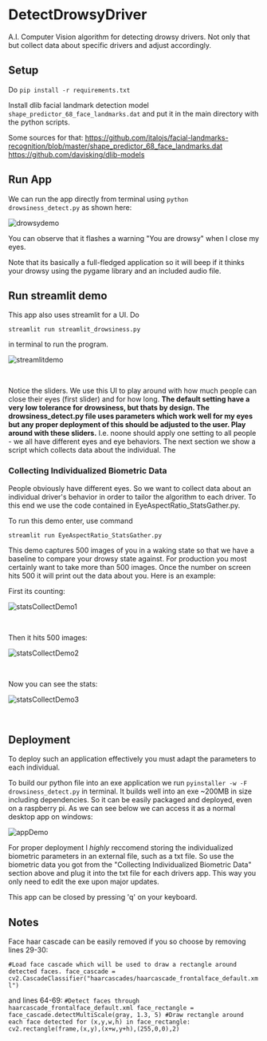 # DetectDrowsyDriver
A.I. Computer Vision algorithm for detecting drowsy drivers. Not only that but collect data about specific drivers and adjust accordingly.


## Setup
Do `pip install -r requirements.txt`

Install dlib facial landmark detection model `shape_predictor_68_face_landmarks.dat` and put it in the main directory with the python scripts.

Some sources for that:
https://github.com/italojs/facial-landmarks-recognition/blob/master/shape_predictor_68_face_landmarks.dat
https://github.com/davisking/dlib-models

## Run App

We can run the app directly from terminal using `python drowsiness_detect.py` as shown here:

![drowsydemo](https://raw.githubusercontent.com/GeorgeDavila/DetectDrowsyDriver/main/demo_images/drowsy_demo.png)

You can observe that it flashes a warning "You are drowsy" when I close my eyes. 

Note that its basically a full-fledged application so it will beep if it thinks your drowsy using the pygame library and an included audio file. 

## Run streamlit demo
This app also uses streamlit for a UI. Do 

`streamlit run streamlit_drowsiness.py`

in terminal to run the program. 

![streamlitdemo](https://raw.githubusercontent.com/GeorgeDavila/DetectDrowsyDriver/main/demo_images/demo.png)

<br />


Notice the sliders. We use this UI to play around with how much people can close their eyes (first slider) and for how long. **The default setting have a very low tolerance for drowsiness, but thats by design. The drowsiness_detect.py file uses parameters which work well for my eyes but any proper deployment of this should be adjusted to the user. Play around with these sliders.** I.e. noone should apply one setting to all people - we all have different eyes and eye behaviors. The next section we show a script which collects data about the individual. The 


### Collecting Individualized Biometric Data

People obviously have different eyes. So we want to collect data about an individual driver's behavior in order to tailor the algorithm to each driver. To this end we use the code contained in EyeAspectRatio_StatsGather.py. 

To run this demo enter, use command 

`streamlit run EyeAspectRatio_StatsGather.py`

This demo captures 500 images of you in a waking state so that we have a baseline to compare your drowsy state against. For production you most certainly want to take more than 500 images. Once the number on screen hits 500 it will print out the data about you. Here is an example:

First its counting:

![statsCollectDemo1](https://raw.githubusercontent.com/GeorgeDavila/DetectDrowsyDriver/main/demo_images/statsCollectDemo1.png)

<br />

Then it hits 500 images:

![statsCollectDemo2](https://raw.githubusercontent.com/GeorgeDavila/DetectDrowsyDriver/main/demo_images/statsCollectDemo2.png)

<br />

Now you can see the stats:

![statsCollectDemo3](https://raw.githubusercontent.com/GeorgeDavila/DetectDrowsyDriver/main/demo_images/statsCollectDemo3.png)

<br />



## Deployment
To deploy such an application effectively you must adapt the parameters to each individual.

To build our python file into an exe application we run `pyinstaller -w -F drowsiness_detect.py` in terminal. It builds well into an exe ~200MB in size including dependencies. So it can be easily packaged and deployed, even on a raspberry pi. As we can see below we can access it as a normal desktop app on windows:

![appDemo](https://raw.githubusercontent.com/GeorgeDavila/DetectDrowsyDriver/main/demo_images/exeDemo.png)

For proper deployment I _highly_ reccomend storing the individualized biometric parameters in an external file, such as a txt file. So use the biometric data you got from the "Collecting Individualized Biometric Data" section above and plug it into the txt file for each drivers app. This way you only need to edit the exe upon major updates. 

This app can be closed by pressing 'q' on your keyboard.


## Notes
Face haar cascade can be easily removed if you so choose by removing lines 29-30:

`#Load face cascade which will be used to draw a rectangle around detected faces.
face_cascade = cv2.CascadeClassifier("haarcascades/haarcascade_frontalface_default.xml")`

and lines 64-69:
`#Detect faces through haarcascade_frontalface_default.xml
 face_rectangle = face_cascade.detectMultiScale(gray, 1.3, 5)
 #Draw rectangle around each face detected
 for (x,y,w,h) in face_rectangle:
     cv2.rectangle(frame,(x,y),(x+w,y+h),(255,0,0),2)`

